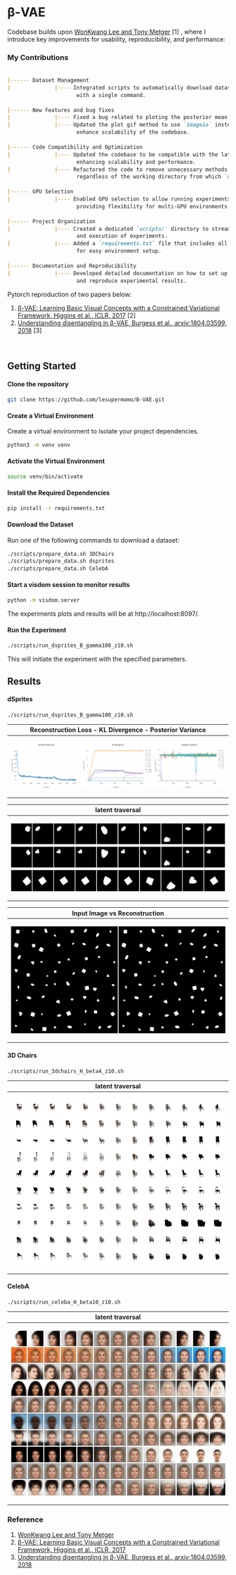 # β-VAE
Codebase builds upon [WonKwang Lee and Tony Metger] [1] , where I introduce key improvements for usability, reproducibility, and performance:

### My Contributions
```markdown

|------ Dataset Management
|              |---- Integrated scripts to automatically download datasets (3DChairs and CelebA)
                      with a single command.

|------ New Features and bug fixes
|              |---- Fixed a bug related to ploting the posterior mean.
|              |---- Updated the plot gif method to use `imageio` insteaf of `grid2gif` to 
                      enhance scalability of the codebase.

|------ Code Compatibility and Optimization
|              |---- Updated the codebase to be compatible with the latest version of PyTorch,
                      enhancing scalability and performance.
|              |---- Refactored the code to remove unnecessary methods and ensure smooth execution
                      regardless of the working directory from which `main.py` is called.

|------ GPU Selection
|              |---- Enabled GPU selection to allow running experiments on specified GPUs,
                      providing flexibility for multi-GPU environments.

|------ Project Organization
|              |---- Created a dedicated `scripts/` directory to streamline the setup
                      and execution of experiments.
|              |---- Added a `requirements.txt` file that includes all project dependencies
                      for easy environment setup.

|------ Documentation and Reproducibility
|              |---- Developed detailed documentation on how to set up the environment
                      and reproduce experimental results.
```


Pytorch reproduction of two papers below:
1. [β-VAE: Learning Basic Visual Concepts with a Constrained Variational Framework, Higgins et al., ICLR, 2017] [2]
2.  [Understanding disentangling in β-VAE, Burgess et al., arxiv:1804.03599, 2018] [3]
<br>

## Getting Started 

#### Clone the repository

```bash
git clone https://github.com/lesupermomo/B-VAE.git
```

#### Create a Virtual Environment
Create a virtual environment to isolate your project dependencies.

```bash
python3 -m venv venv
```

#### Activate the Virtual Environment

```bash
source venv/bin/activate
```

#### Install the Required Dependencies

```bash
pip install -r requirements.txt
```

#### Download the Dataset
Run one of the following commands to download a dataset:

```bash
./scripts/prepare_data.sh 3DChairs
./scripts/prepare_data.sh dsprites
./scripts/prepare_data.sh CelebA
```

#### Start a visdom session to monitor results

```bash
python -m visdom.server
```
The experiments plots and results will be at http://localhost:8097/.

#### Run the Experiment

```bash
./scripts/run_dsprites_B_gamma100_z10.sh
```
This will initiate the experiment with the specified parameters.

## Results

#### dSprites
```
./scripts/run_dsprites_B_gamma100_z10.sh
```

| Reconstruction Loss - KL Divergence - Posterior Variance |
|-----------------------------|
| <p align="center"><img src="misc/dsprites_plot.png"></p> |

| latent traversal |
|-----------------------------|
| <p align="center"><img src=misc/dsprites_traverse_ellipse.gif> <img src=misc/dsprites_traverse_heart.gif> <img src=misc/dsprites_traverse_random.gif></p>|


| Input Image vs Reconstruction |
|-----------------------------|
| <p align="center"><img src="misc/dsprites_reconstruction.jpg"></p> |


#### 3D Chairs
```
./scripts/run_3dchairs_H_beta4_z10.sh
```

| latent traversal |
|-----------------------------|
| <p align="center"><img src="misc/3dchairs_H_beta4_z10_traverse.png"> </p> |



#### CelebA
```
./scripts/run_celeba_H_beta10_z10.sh
```
| latent traversal |
|-----------------------------|
| <p align="center"><img src="misc/celeba_H_beta10_z10_traverse.png"> </p> |


### Reference
1. [WonKwang Lee and Tony Metger]
2. [β-VAE: Learning Basic Visual Concepts with a Constrained Variational Framework, Higgins et al., ICLR, 2017]
3. [Understanding disentangling in β-VAE, Burgess et al., arxiv:1804.03599, 2018]


[β-VAE: Learning Basic Visual Concepts with a Constrained Variational Framework, Higgins et al., ICLR, 2017]: https://openreview.net/pdf?id=Sy2fzU9gl
[Understanding disentangling in β-VAE, Burgess et al., arxiv:1804.03599, 2018]: http://arxiv.org/abs/1804.03599
[WonKwang Lee and Tony Metger]: https://github.com/1Konny/Beta-VAE?tab=readme-ov-file
